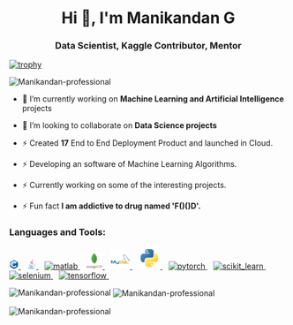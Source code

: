 <h1 align="center">Hi 👋, I'm Manikandan G</h1>

<h3 align="center">Data Scientist, Kaggle Contributor, Mentor</h3>


[![trophy](https://github-profile-trophy.vercel.app/?username=Manikandan-professional)](https://github.com/Manikandan-professional/)


<p align="left"> <img src="https://komarev.com/ghpvc/?username=Manikandan-professional&label=Profile%20views&color=0e75b6&style=flat" alt="Manikandan-professional" /> </p>



- 🌱 I’m currently working on **Machine Learning and Artificial Intelligence** projects

- 👯 I’m looking to collaborate on **Data Science projects**

- ⚡ Created **17** End to End Deployment Product and launched in Cloud.

- ⚡ Developing an software of Machine Learning Algorithms.

- ⚡ Currently working on some of the interesting projects.

- ⚡ Fun fact **I am addictive to drug named 'F()()D'.**

<h3 align="left">Languages and Tools:</h3>
<p align="left"> 
  <a href="https://www.cprogramming.com/" target="_blank"> <img src="https://raw.githubusercontent.com/devicons/devicon/master/icons/c/c-original.svg" alt="c" width="17" height="17"/> </a>&ensp; 
  <a href="https://www.java.com" target="_blank"> <img src="https://raw.githubusercontent.com/devicons/devicon/master/icons/java/java-original.svg" alt="java" width="17" height="18"/> </a>&ensp;   
  <a href="https://www.mathworks.com/" target="_blank"> <img src="https://upload.wikimedia.org/wikipedia/commons/2/21/Matlab_Logo.png" alt="matlab" width="27" height="27"/> </a>&ensp;     
  <a href="https://www.mongodb.com/" target="_blank"> <img src="https://raw.githubusercontent.com/devicons/devicon/master/icons/mongodb/mongodb-original-wordmark.svg" alt="mongodb" width="30" height="30"/> </a>&ensp;   
  <a href="https://www.mysql.com/" target="_blank"> <img src="https://raw.githubusercontent.com/devicons/devicon/master/icons/mysql/mysql-original-wordmark.svg" alt="mysql" width="35" height="35"/> </a>&ensp;     
  <a href="https://www.python.org" target="_blank"> <img src="https://raw.githubusercontent.com/devicons/devicon/master/icons/python/python-original.svg" alt="python" width="40" height="40"/> </a>&ensp;    
  <a href="https://pytorch.org/" target="_blank"> <img src="https://www.vectorlogo.zone/logos/pytorch/pytorch-icon.svg" alt="pytorch" width="45" height="45"/> </a>&ensp;   
  <a href="https://scikit-learn.org/" target="_blank"> <img src="https://upload.wikimedia.org/wikipedia/commons/0/05/Scikit_learn_logo_small.svg" alt="scikit_learn" width="47" height="47"/> </a>&ensp;    
  <a href="https://www.selenium.dev" target="_blank"> <img src="https://raw.githubusercontent.com/detain/svg-logos/780f25886640cef088af994181646db2f6b1a3f8/svg/selenium-logo.svg" alt="selenium" width="49" height="49"/> </a>&ensp; 
  <a href="https://www.tensorflow.org" target="_blank"> <img src="https://www.vectorlogo.zone/logos/tensorflow/tensorflow-icon.svg" alt="tensorflow" width="50" height="50"/> </a>&ensp;   </p>

<p><img align="left" src="https://github-readme-stats.vercel.app/api/top-langs?username=Manikandan-professional&show_icons=true&locale=en&layout=compact" alt="Manikandan-professional" /></p>

<p>&nbsp;<img align="center" src="https://github-readme-stats.vercel.app/api?username=Manikandan-professional&show_icons=true&locale=en" alt="Manikandan-professional" /></p>

<p><img align="center" src="https://github-readme-streak-stats.herokuapp.com/?user=Manikandan-professional&" alt="Manikandan-professional" /></p>

<!--

**Manikandan-professional/Manikandan-professional** is a ✨ _special_ ✨ repository because its `README.md` (this file) appears on your GitHub profile.

Here are some ideas to get you started:

-->
